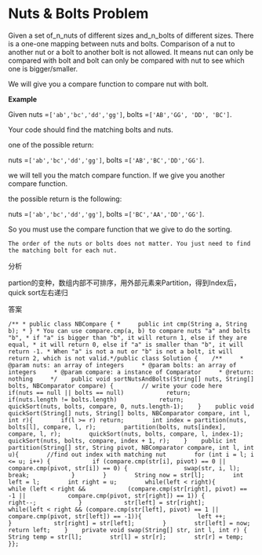 # Nuts & Bolts Problem

Given a set of\_n\_nuts of different sizes and\_n\_bolts of different sizes. There is a one-one mapping between nuts and bolts. Comparison of a nut to another nut or a bolt to another bolt is not allowed. It means nut can only be compared with bolt and bolt can only be compared with nut to see which one is bigger/smaller.

We will give you a compare function to compare nut with bolt.

**Example**

Given nuts =`['ab','bc','dd','gg']`, bolts =`['AB','GG', 'DD', 'BC']`.

Your code should find the matching bolts and nuts.

one of the possible return:

nuts =`['ab','bc','dd','gg']`, bolts =`['AB','BC','DD','GG']`.

we will tell you the match compare function. If we give you another compare function.

the possible return is the following:

nuts =`['ab','bc','dd','gg']`, bolts =`['BC','AA','DD','GG']`.

So you must use the compare function that we give to do the sorting.

`The order of the nuts or bolts does not matter. You just need to find the matching bolt for each nut.`

分析

partion的变种，数组内部不可排序，用外部元素来Partition，得到Index后，quick sort左右递归

答案

```text
/** * public class NBCompare { *     public int cmp(String a, String b); * } * You can use compare.cmp(a, b) to compare nuts "a" and bolts "b", * if "a" is bigger than "b", it will return 1, else if they are equal, * it will return 0, else if "a" is smaller than "b", it will return -1. * When "a" is not a nut or "b" is not a bolt, it will return 2, which is not valid.*/public class Solution {    /**     * @param nuts: an array of integers     * @param bolts: an array of integers     * @param compare: a instance of Comparator     * @return: nothing     */    public void sortNutsAndBolts(String[] nuts, String[] bolts, NBComparator compare) {        // write your code here        if(nuts == null || bolts == null)            return;        if(nuts.length != bolts.length)            return;        quickSort(nuts, bolts, compare, 0, nuts.length-1);    }    public void quickSort(String[] nuts, String[] bolts, NBComparator compare, int l, int r){        if(l >= r) return;        int index = partition(nuts, bolts[l], compare, l, r);        partition(bolts, nuts[index], compare, l, r);        quickSort(nuts, bolts, compare, l, index-1);        quickSort(nuts, bolts, compare, index + 1, r);    }    public int partition(String[] str, String pivot, NBComparator compare, int l, int u){        //find out index with matching nut        for (int i = l; i <= u; i++) {            if (compare.cmp(str[i], pivot) == 0 ||                compare.cmp(pivot, str[i]) == 0) {                swap(str, i, l);                break;            }        }        String now = str[l];        int left = l;        int right = u;        while(left < right){            while (left < right &&            (compare.cmp(str[right], pivot) == -1 ||            compare.cmp(pivot, str[right]) == 1)) {                right--;            }            str[left] = str[right];            while(left < right && (compare.cmp(str[left], pivot) == 1 || compare.cmp(pivot, str[left]) == -1)){                left ++;            }            str[right] = str[left];        }        str[left] = now;        return left;    }    private void swap(String[] str, int l, int r) {        String temp = str[l];        str[l] = str[r];        str[r] = temp;    }};
```

